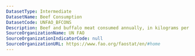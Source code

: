 ```yaml
---
DatasetType: Intermediate
DatasetName: Beef Consumption
DatasetCode: UNFAO_BFCONS
Description: Beef and buffalo meat consumed annually, in kilograms per person.
SourceOrganizationName: UN FAO
SourceOrganizationIndicatorCode: null
SourceOrganizationURL: https://www.fao.org/faostat/en/#home
---
```


